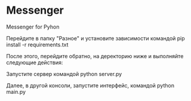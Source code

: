 # Messenger
Messenger for Pyhon

Перейдите в папку "Разное" и установите зависимости командой pip install -r requirements.txt

После этого, перейдите обратно, на деректорию ниже и выполняйте следующие действия:

Запустите сервер командой python server.py

Далее, в другой консоли, запустите интерфейс, командой python main.py


